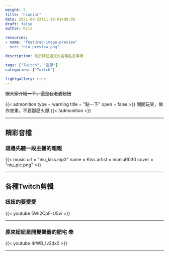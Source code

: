```yaml
---
weight: 2
title: "niuniur"
date: 2021-09-22T11:48:01+08:00
draft: false
author: Kr1s

resources:
- name: "featured-image-preview"
  src: "niu_preview.png"

description: 關於肆妞妞兒的各種名言事蹟

tags: ["Twitch", "亂源"]
categories: ["Twitch"]

lightgallery: true
---
```



<!--more-->

~~跟大家介紹一下，這是我老婆妞妞~~

{{< admonition type = warning title = "點一下" open = false >}}
開開玩笑，做作效果，不要那麼火爆
{{< /admonition >}}
 
--- 

## 精彩音檔
### 這邊先聽一段主播的親親

{{< music url = "niu_kiss.mp3" name = Kiss artist = niuniuR030 cover = "niu_pic.png" >}}

---

## 各種Twitch剪輯
### 妞妞的要愛愛

{{< youtube 5WI2CpF-U5w >}}

---

### 原來妞妞是開變聲器的肥宅 😨
{{< youtube 4rWB_Iv2dx0 >}}

---

